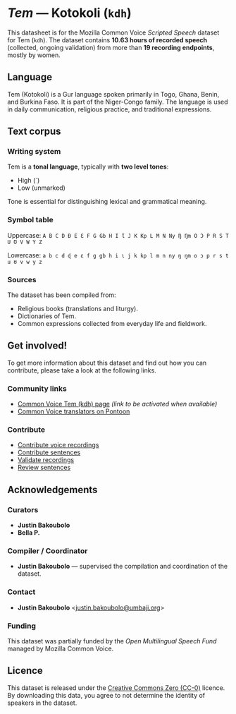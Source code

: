 # *Tem* — Kotokoli (`kdh`)
This datasheet is for the Mozilla Common Voice *Scripted Speech* dataset  
for Tem (`kdh`). The dataset contains **10.63 hours of recorded speech** (collected, ongoing validation) from more than **19 recording endpoints**, mostly by women.

## Language
Tem (Kotokoli) is a Gur language spoken primarily in Togo, Ghana, Benin, and Burkina Faso. It is part of the Niger-Congo family. The language is used in daily communication, religious practice, and traditional expressions.
<!-- ### Variants -->
<!-- Original Answer: -->
<!-- This dataset focuses on the standardized Tem variety as curated by the project team. Regional phonetic and lexical variations exist across speaker communities but are harmonized through community consensus. -->

## Text corpus

### Writing system
Tem is a **tonal language**, typically with **two level tones**:

- High (´)  
- Low (unmarked)  

Tone is essential for distinguishing lexical and grammatical meaning.

### Symbol table
Uppercase:
```A B C D Ɖ E Ɛ F G Gb H I Ɩ J K Kp L M N Ny Ŋ Ŋm O Ɔ P R S T U Ʊ V W Y Z ```

Lowercase:
```a b c d ɖ e ɛ f g gb h i ɩ j k kp l m n ny ŋ ŋm o ɔ p r s t u ʊ v w y z```

### Sources
The dataset has been compiled from:  
* Religious books (translations and liturgy).  
* Dictionaries of Tem.  
* Common expressions collected from everyday life and fieldwork.

## Get involved!
To get more information about this dataset and find out how you can contribute, please take a look at the following links.

### Community links
* [Common Voice Tem (kdh) page](https://commonvoice.mozilla.org/kdh) *(link to be activated when available)*
* [Common Voice translators on Pontoon](https://pontoon.mozilla.org/kdh/common-voice/contributors/)

### Contribute
* [Contribute voice recordings](https://commonvoice.mozilla.org/kdh/speak)  
* [Contribute sentences](https://commonvoice.mozilla.org/kdh/write)  
* [Validate recordings](https://commonvoice.mozilla.org/kdh/listen)  
* [Review sentences](https://commonvoice.mozilla.org/kdh/review)

## Acknowledgements

### Curators
* **Justin Bakoubolo**  
* **Bella P.**

### Compiler / Coordinator
* **Justin Bakoubolo** — supervised the compilation and coordination of the dataset.

### Contact
* **Justin Bakoubolo** <[justin.bakoubolo@umbaji.org](mailto:justin.bakoubolo@umbaji.org)>

### Funding
This dataset was partially funded by the *Open Multilingual Speech Fund* managed by Mozilla Common Voice.

## Licence
This dataset is released under the [Creative Commons Zero (CC-0)](https://creativecommons.org/public-domain/cc0/) licence.  
By downloading this data, you agree to not determine the identity of speakers in the dataset.